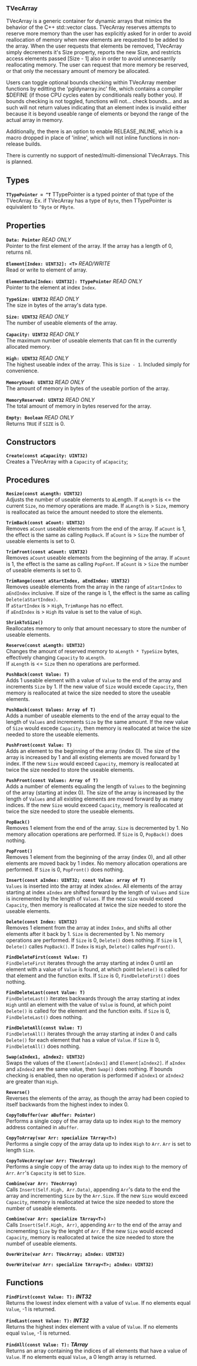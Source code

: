 <h3>TVecArray</h3>

TVecArray is a generic container for dynamic arrays that mimics the behavior of the C++ std::vector class. TVecArray reserves attempts to reserve more memory than the user has explicitly asked for in order to avoid reallocation of memory when new elements are requested to be added to the array. When the user requests that elements be removed, TVecArray simply decrements it's Size property, reports the new Size, and restricts access elements passed [Size - 1] also in order to avoid unnecesarrily reallocating memory. The user can request that more memory be reserved, or that only the necessary amount of memory be allocated. 

Users can toggle optional bounds checking within TVecArray member functions by editting the 'pgldynarray.inc' file, which contains a compiler $DEFINE (if those CPU cycles eaten by conditionals really bother you). If bounds checking is not toggled, functions will not... check bounds... and as such will not return values indicating that an element index is invalid either because it is beyond useable range of elements or beyond the range of the actual array in memory.

Additionally, the there is an option to enable RELEASE_INLINE, which is a macro dropped in place of 'inline', which will not inline functions in non-release builds.

There is currently no support of nested/multi-dimensional TVecArrays. This is planned.

##
## Types
**`TTypePointer = ^T`**
TTypePointer is a typed pointer of that type of the TVecArray.
Ex. if TVecArray has a type of `Byte`, then TTypePointer is equivalent to `^Byte` or `PByte`.

##
## Properties
**`Data: Pointer`** *READ ONLY*<br>
Pointer to the first element of the array. If the array has a length of 0, returns nil.

**`Element[Index: UINT32]: <T>`** *READ/WRITE*<br>
Read or write to element of array.

**`ElementData[Index: UINT32]: TTypePointer`** *READ ONLY*<br>
Pointer to the element at index `Index`.

**`TypeSize: UINT32`** *READ ONLY*<br>
The size in bytes of the array's data type.

**`Size: UINT32`** *READ ONLY*<br>
The number of useable elements of the array.

**`Capacity: UINT32`** *READ ONLY*<br>
The maximum number of useable elements that can fit in the currently allocated memory.

**`High: UINT32`** *READ ONLY*<br>
The highest useable index of the array. This is `Size - 1`. Included simply for convenience.

**`MemoryUsed: UINT32`** *READ ONLY*<br>
The amount of memory in bytes of the useable portion of the array.

**`MemoryReserved: UINT32`** *READ ONLY*<br>
The total amount of memory in bytes reserved for the array.

**`Empty: Boolean`** *READ ONLY*<br>
Returns `TRUE` if `SIZE` is 0.

##
## Constructors

**`Create(const aCapacity: UINT32)`**<br>
Creates a TVecArray with a `Capacity` of `aCapacity`;

##
## Procedures

**`Resize(const aLength: UINT32)`**<br>
Adjusts the number of useable elements to aLength. If `aLength` is <= the current `Size`, no memory operations are made. If `aLength` is > `Size`, memory is reallocated as twice the amount needed to store the elements.

**`TrimBack(const aCount: UINT32)`**<br>
Removes `aCount` useable elements from the end of the array. If `aCount` is 1, the effect is the same as calling `PopBack`. If `aCount` is > `Size` the number of useable elements is set to 0. 

**`TrimFront(const aCount: UINT32)`**<br>
Removes `aCount` useable elements from the beginning of the array. If `aCount` is 1, the effect is the same as calling `PopFont`. If `aCount` is > `Size` the number of useable elements is set to 0. 

**`TrimRange(const aStartIndex, aEndIndex: UINT32)`**<br>
Removes useable elements from the array in the range of `aStartIndex` to `aEndIndex` inclusive. If size of the range is 1, the effect is the same as calling `Delete(aStartIndex)`.<br>
If `aStartIndex` is > `High`, `TrimRange` has no effect.<br>
if `aEndIndex` is > `High` its value is set to the value of `High`.

**`ShrinkToSize()`**<br>
Reallocates memory to only that amount necessary to store the number of useable elements.

**`Reserve(const aLength: UINT32)`**<br>
Changes the amount of reserved memory to `aLength * TypeSize` bytes, effectively changing `Capacity` to `aLength`.<br>
If `aLength` is <= `Size` then no operations are performed.

**`PushBack(const Value: T)`**<br>
Adds 1 useable element with a value of `Value` to the end of the array and increments `Size` by 1. If the new value of `Size` would excede `Capacity`, then memory is reallocated at twice the size needed to store the useable elements.

**`PushBack(const Values: Array of T)`**<br>
Adds a number of useable elements to the end of the array equal to the length of `Values` and increments `Size` by the same amount. If the new value of `Size` would excede `Capacity`, then memory is reallocated at twice the size needed to store the useable elements.

**`PushFront(const Value: T)`**<br>
Adds an element to the beginning of the array (index 0). The size of the array is increased by 1 and all existing elements are moved forward by 1 index. If the new `Size` would exceed `Capacity`, memory is reallocated at twice the size needed to store the useable elements.

**`PushFront(const Values: Array of T)`**<br>
Adds a number of elements equaling the length of `Values` to the beginning of the array (starting at index 0). The size of the array is increased by the length of `Values` and all existing elements are moved forward by as many indices. If the new `Size` would exceed `Capacity`, memory is reallocated at twice the size needed to store the useable elements.

**`PopBack()`**<br>
Removes 1 element from the end of the array. `Size` is decremented by 1. No memory allocation operations are performed. If `Size` is 0, `PopBack()` does nothing.

**`PopFront()`**<br>
Removes 1 element from the beginning of the array (index 0), and all other elements are moved back by 1 index. No memory allocation operations are performed. If `Size` is 0, `PopFront()` does nothing.

**`Insert(const aIndex: UINT32; const Value: array of T)`**<br>
`Values` is inserted into the array at index `aIndex`. All elements of the array starting at index `aIndex` are shifted forward by the length of `Values` and `Size` is incremented by the length of `Values`. If the new `Size` would exceed `Capacity`, then memory is reallocated at twice the size needed to store the useable elements.

**`Delete(const Index: UINT32)`**<br>
Removes 1 element from the array at index `Index`, and shifts all other elements after it back by 1. `Size` is decremented by 1. No memory operations are performed.
If `Size` is 0, `Delete()` does nothing.
If `Size` is 1, `Delete()` calles `PopBack()`.
If `Index` is `High`, `Delete()` calles `PopFront()`.

**`FindDeleteFirst(const Value: T)`**<br>
`FindDeleteFirst` iterates through the array starting at index 0 until an element with a value of `Value` is found, at which point `Delete()` is called for that element and the function exits.
If `Size` is 0, `FindDeleteFirst()` does nothing.

**`FindDeleteLast(const Value: T)`**<br>
`FindDeleteLast()` iterates backwards through the array starting at index `High` until an element with the value of `Value` is found, at which point `Delete()` is called for the element and the function exits.
if `Size` is 0, `FindDeleteLast()` does nothing.

**`FindDeleteAll(const Value: T)`**<br>
`FindDeleteAll()` iterates through the array starting at index 0 and calls `Delete()` for each element that has a value of `Value`.
if `Size` is 0, `FindDeleteAll()` does nothing.

**`Swap(aIndex1, aIndex2: UINT32)`**<br>
Swaps the values of the `Element[aIndex1]` and `Element[aIndex2]`.
if `aIndex` and `aIndex2` are the same value, then `Swap()` does nothing.
If bounds checking is enabled, then no operation is performed if `aIndex1` or `aIndex2` are greater than `High`.

**`Reverse()`**<br>
Reverses the elements of the array, as though the array had been copied to itself backwards from the highest index to index 0.

**`CopyToBuffer(var aBuffer: Pointer)`**<br>
Performs a single copy of the array data up to index `High` to the memory address contained in `aBuffer`.

**`CopyToArray(var Arr: specialize TArray<T>)`**<br>
Performs a single copy of the array data up to index `High` to `Arr`. `Arr` is set to length `Size`.

**`CopyToVecArray(var Arr: TVecArray)`**<br>
Performs a single copy of the array data up to index `High` to the memory of `Arr`. `Arr`'s `Capacity` is set to `Size`.

**`Combine(var Arr: TVecArray)`**<br>
Calls `Insert(Self.High, Arr.Data)`, appending `Arr`'s data to the end the array and incrementing `Size` by the `Arr.Size`. If the new `Size` would exceed `Capacity`, memory is reallocated at twice the size needed to store the number of useable elements. 

**`Combine(var Arr: specialize TArray<T>)`**<br>
Calls `Insert(Self.High, Arr)`, appending `Arr` to the end of the array and incrementing `Size` by the lenght of `Arr`. If the new `Size` would exceed `Capacity`, memory is reallocated at twice the size needed to store the numbef of useable elements.

**`OverWrite(var Arr: TVecArray; aIndex: UINT32)`**<br>


**`OverWrite(var Arr: specialize TArray<T>; aIndex: UINT32)`**<br>


##
## Functions

**`FindFirst(const Value: T):`** ***INT32***<br>
Returns the lowest index element with a value of `Value`.
If no elements equal `Value`, -1 is returned.

**`FindLast(const Value: T):`** ***INT32***<br>
Returns the highest index element with a value of `Value`.
If no elements equal `Value`, -1 is returned.

**`FindAll(const Value: T):`** ***TArray<UINT32>***<br> 
Returns an array containing the indices of all elements that have a value of `Value`.
If no elements equal `Value`, a 0 length array is returned.

